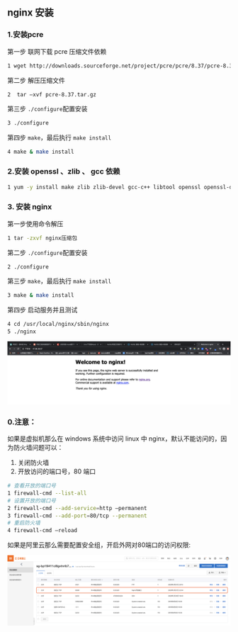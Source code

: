 ## nginx 安装

### 1.安装pcre

第一步 联网下载 pcre 压缩文件依赖

```bash
1 wget http://downloads.sourceforge.net/project/pcre/pcre/8.37/pcre-8.37.tar.gz
```

第二步 解压压缩文件

```bash
2  tar –xvf pcre-8.37.tar.gz
```

第三步 `./configure`配置安装

```bash
3 ./configure
```

第四步 `make`，最后执行 `make install`

```bash
4 make & make install
```

### 2.安装 openssl 、zlib 、 gcc 依赖

```bash
1 yum -y install make zlib zlib-devel gcc-c++ libtool openssl openssl-devel
```

### 3. 安装 nginx

第一步使用命令解压

```bash
1 tar -zxvf nginx压缩包
```

第二步 `./configure`配置安装

```bash
2 ./configure
```

第三步 `make`，最后执行 `make install`

```bash
3 make & make install
```

第四步 启动服务并且测试

```bash
4 cd /usr/local/nginx/sbin/nginx 
5 ./nginx
```

![image-20200327232720655](assets/image-20200327232720655.png)



### 0.注意：

如果是虚拟机那么在 windows 系统中访问 linux 中 nginx，默认不能访问的，因为防火墙问题可以：

1. 关闭防火墙
2. 开放访问的端口号，80 端口

```bash
# 查看开放的端口号
1 firewall-cmd --list-all
# 设置开放的端口号
2 firewall-cmd --add-service=http –permanent
3 firewall-cmd --add-port=80/tcp --permanent
# 重启防火墙
4 firewall-cmd –reload
```

如果是阿里云那么需要配置安全组，开启外网对80端口的访问权限:

![image-20200327233111318](assets/image-20200327233111318.png)

